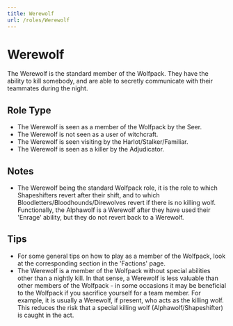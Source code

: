 ```yaml
---
title: Werewolf
url: /roles/Werewolf
---
```


# Werewolf

The Werewolf is the standard member of the Wolfpack. They have the ability to kill somebody, and are able to secretly communicate with their teammates during the night.

## Role Type

- The Werewolf is seen as a member of the Wolfpack by the Seer.
- The Werewolf is not seen as a user of witchcraft.
- The Werewolf is seen visiting by the Harlot/Stalker/Familiar.
- The Werewolf is seen as a killer by the Adjudicator.

## Notes

- The Werewolf being the standard Wolfpack role, it is the role to which Shapeshifters revert after their shift, and to which Bloodletters/Bloodhounds/Direwolves revert if there is no killing wolf. Functionally, the Alphawolf is a Werewolf after they have used their 'Enrage' ability, but they do not revert back to a Werewolf.

## Tips

- For some general tips on how to play as a member of the Wolfpack, look at the corresponding section in the 'Factions' page.
- The Werewolf is a member of the Wolfpack without special abilities other than a nightly kill. In that sense, a Werewolf is less valuable than other members of the Wolfpack - in some occasions it may be beneficial to the Wolfpack if you sacrifice yourself for a team member. For example, it is usually a Werewolf, if present, who acts as the killing wolf. This reduces the risk that a special killing wolf (Alphawolf/Shapeshifter) is caught in the act.
